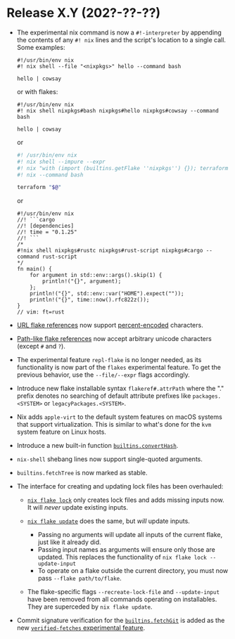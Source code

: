 # Release X.Y (202?-??-??)

- The experimental nix command is now a `#!-interpreter` by appending the
  contents of any `#! nix` lines and the script's location to a single call.
  Some examples:
  ```
  #!/usr/bin/env nix
  #! nix shell --file "<nixpkgs>" hello --command bash

  hello | cowsay
  ```
  or with flakes:
  ```
  #!/usr/bin/env nix
  #! nix shell nixpkgs#bash nixpkgs#hello nixpkgs#cowsay --command bash

  hello | cowsay
  ```
  or
  ```bash
  #! /usr/bin/env nix
  #! nix shell --impure --expr
  #! nix "with (import (builtins.getFlake ''nixpkgs'') {}); terraform.withPlugins (plugins: [ plugins.openstack ])"
  #! nix --command bash

  terraform "$@"
  ```
  or
  ```
  #!/usr/bin/env nix
  //! ```cargo
  //! [dependencies]
  //! time = "0.1.25"
  //! ```
  /*
  #!nix shell nixpkgs#rustc nixpkgs#rust-script nixpkgs#cargo --command rust-script
  */
  fn main() {
      for argument in std::env::args().skip(1) {
          println!("{}", argument);
      };
      println!("{}", std::env::var("HOME").expect(""));
      println!("{}", time::now().rfc822z());
  }
  // vim: ft=rust
  ```
- [URL flake references](@docroot@/command-ref/new-cli/nix3-flake.md#flake-references) now support [percent-encoded](https://datatracker.ietf.org/doc/html/rfc3986#section-2.1) characters.

- [Path-like flake references](@docroot@/command-ref/new-cli/nix3-flake.md#path-like-syntax) now accept arbitrary unicode characters (except `#` and `?`).

- The experimental feature `repl-flake` is no longer needed, as its functionality is now part of the `flakes` experimental feature. To get the previous behavior, use the `--file/--expr` flags accordingly.

- Introduce new flake installable syntax `flakeref#.attrPath` where the "." prefix denotes no searching of default attribute prefixes like `packages.<SYSTEM>` or `legacyPackages.<SYSTEM>`.

- Nix adds `apple-virt` to the default system features on macOS systems that support virtualization. This is similar to what's done for the `kvm` system feature on Linux hosts.

- Introduce a new built-in function [`builtins.convertHash`](@docroot@/language/builtins.md#builtins-convertHash).

- `nix-shell` shebang lines now support single-quoted arguments.

- `builtins.fetchTree` is now marked as stable.

- The interface for creating and updating lock files has been overhauled:

  - [`nix flake lock`](@docroot@/command-ref/new-cli/nix3-flake-lock.md) only creates lock files and adds missing inputs now.
    It will *never* update existing inputs.

  - [`nix flake update`](@docroot@/command-ref/new-cli/nix3-flake-update.md) does the same, but *will* update inputs.
    - Passing no arguments will update all inputs of the current flake, just like it already did.
    - Passing input names as arguments will ensure only those are updated. This replaces the functionality of `nix flake lock --update-input`
    - To operate on a flake outside the current directory, you must now pass `--flake path/to/flake`.

  - The flake-specific flags `--recreate-lock-file` and `--update-input` have been removed from all commands operating on installables.
    They are superceded by `nix flake update`.
  
- Commit signature verification for the [`builtins.fetchGit`](@docroot@/language/builtins.md#builtins-fetchGit) is added as the new [`verified-fetches` experimental feature](@docroot@/contributing/experimental-features.md#xp-feature-verified-fetches).
